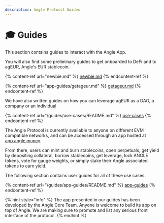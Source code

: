 ```yaml
---
description: Angle Protocol Guides
---
```


# 🎓 Guides

This section contains guides to interact with the Angle App.

You will also find some preliminary guides to get onboarded to DeFi and to agEUR, Angle's EUR stablecoin.

{% content-ref url="newbie.md" %}
[newbie.md](newbie.md)
{% endcontent-ref %}

{% content-ref url="app-guides/getageur.md" %}
[getageur.md](/guides/app-guides/agEUR/swap.md)
{% endcontent-ref %}

We have also written guides on how you can leverage agEUR as a DAO, a company or an individual

{% content-ref url="/guides/use-cases/README.md" %}
[use-cases](/guides/use-cases/README.md)
{% endcontent-ref %}

The Angle Protocol is currently available to anyone on different EVM compatible networks, and can be accessed through an app hosted at [app.angle.money](https://app.angle.money/).

From there, users can mint and burn stablecoins, open perpetuals, get yield by depositing collateral, borrow stablecoins, get leverage, lock ANGLE tokens, vote for gauge weights, or simply stake their Angle associated tokens to earn yield.

The following section contains user guides for all of these use cases:

{% content-ref url="/guides/app-guides/README.md" %}
[app-guides](/guides/app-guides/README.md)
{% endcontent-ref %}

{% hint style="info" %}
The app presented in our guides has been developed by the Angle Core Team. Anyone is welcome to build its app on top of Angle. We are making sure to promote and list any serious front interface of the protocol.
{% endhint %}
